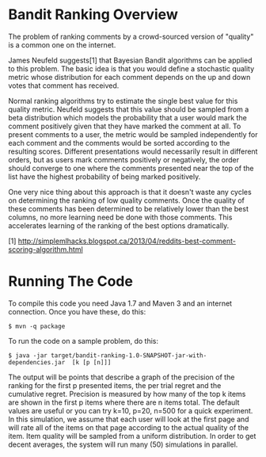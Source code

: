 # Bandit Ranking Overview

The problem of ranking comments by a crowd-sourced version of "quality" is a common one on the internet.

James Neufeld suggests[1] that Bayesian Bandit algorithms can be applied to this problem.
The basic idea is that you would define a stochastic quality metric whose distribution for
each comment depends on the up and down votes that comment has received.

Normal ranking algorithms try to estimate the single best value for this quality metric.
Neufeld suggests that this value should be sampled from a beta distribution which models
the probability that a user would mark the comment positively given that they have marked
the comment at all. To present comments to a user, the metric would be sampled
independently for each comment and the comments would be sorted according to the resulting
scores. Different presentations would necessarily result in different orders, but as users
mark comments positively or negatively, the order should converge to one where the
comments presented near the top of the list have the highest probability of being marked
positively.

One very nice thing about this approach is that it doesn't waste any cycles on determining
the ranking of low quality comments. Once the quality of these comments has been
determined to be relatively lower than the best columns, no more learning need be done
with those comments. This accelerates learning of the ranking of the best options
dramatically.

[1] http://simplemlhacks.blogspot.ca/2013/04/reddits-best-comment-scoring-algorithm.html

# Running The Code

To compile this code you need Java 1.7 and Maven 3 and an internet connection. Once you
have these, do this:

    $ mvn -q package

To run the code on a sample problem, do this:

    $ java -jar target/bandit-ranking-1.0-SNAPSHOT-jar-with-dependencies.jar  [k [p [n]]]

The output will be points that describe a graph of the precision of the ranking for the
first p presented items, the per trial regret and the cumulative regret. Precision is
measured by how many of the top k items are shown in the first p items where there are
n items total. The default values are useful or you can try k=10, p=20, n=500 for a 
quick experiment. In this simulation, we assume that each user will look at the first 
page and will rate all of the items on that page according to the actual quality of the 
item. Item quality will be sampled from a uniform distribution. In order to get decent 
averages, the system will run many (50) simulations in parallel.

